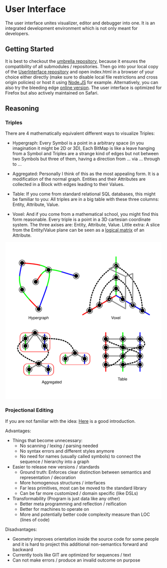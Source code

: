# User Interface
The user interface unites visualizer, editor and debugger into one.
It is an integrated development environment which is not only meant for developers.


## Getting Started
It is best to checkout the [umbrella repository](https://github.com/Symatem/Symatem),
because it ensures the compatibility of all submodules / repositories.
Then go into your local copy of the [UserInterface repository](https://github.com/Symatem/UserInterface)
and open index.html in a browser of your choice either directly
(make sure to disable local file restrictions and cross origin policies) or host it using [Node.JS](https://nodejs.org/) for example.
Alternatively, you can also try the bleeding edge [online version](https://symatem.github.io/UserInterface/index.html).
The user interface is optimized for Firefox but also actively maintained on Safari.


## Reasoning

### Triples
There are 4 mathematically equivalent different ways to visualize Triples:

- Hypergraph:
Every Symbol is a point in a arbitrary space (in you imagination it might be 2D or 3D),
Each BitMap is like a leave hanging from a Symbol
and Triples are a strange kind of edges but not between two Symbols but three of them,
having a direction from ... via ... through to ...

- Aggregated:
Personally I think of this as the most appealing form.
It is a modification of the normal graph.
Entities and their Attributes are collected in a Block with edges leading to their Values.

- Table:
If you come from standard relational SQL databases,
this might be familiar to you:
All triples are in a big table with these three columns: Entity, Attribute, Value.

- Voxel:
And if you come from a mathematical school, you might find this form reasonable.
Every triple is a point in a 3D cartesian coordinate system.
The three axises are: Entity, Attribute, Value.
Little extra: A slice from the Entity/Value plane can be seen as a
[logical matrix](https://en.wikipedia.org/wiki/First-order_logic#Examples)
of an Attribute.

![Visualizations of Triples](TripleVisualizations.svg)

### Projectional Editing
If you are not familiar with the idea:
[Here](https://cloudalion.org/2016/05/29/whats-the-deal-with-projectional-editing/) is a good introduction.

Advantages:
- Things that become unnecessary:
    - No scanning / lexing / parsing needed
    - No syntax errors and different styles anymore
    - No need for names (usually called symbols) to connect the sequence / hierarchy into a graph
- Easier to release new versions / standards
    - Ground truth: Enforces clear distinction between semantics and representation / decoration
    - More homogenous structures / interfaces
    - Far less primitives, most can be moved to the standard library
    - Can be far more customized / domain specific (like DSLs)
- Transformability (Program is just data like any other)
    - Better meta programming and reflection / reification
    - Better for machines to operate on
    - More and potentially better code complexity measure than LOC (lines of code)

Disadvantages:
- Geometry improves orientation inside the source code for some people and it is hard to project this additional non-semantics forward and backward
- Currently tools like GIT are optimized for sequences / text
- Can not make errors / produce an invalid outcome on purpose
